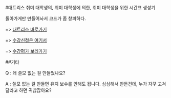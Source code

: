 #대트리스
취미 대학생의, 취미 대학생에 의한, 취미 대학생을 위한 시간표 생성기

돌아가게만 만들어놔서 코드가 좀 창피하다.

=> [대트리스 바로가기](https://daetris.herokuapp.com/)

=> [수강신청은 여기서](http://sugang.korea.ac.kr)

=> [수강평가 보러가기](http://klue.kr)

##기타

Q : 왜 쓸모 없는 걸 만들었나요?

A : 쓸모 없는 걸 만들면 유지 보수를 안해도 됩니다. 심심해서 만든건데, 누가 자꾸 고쳐달라고 하면 귀찮잖아요?